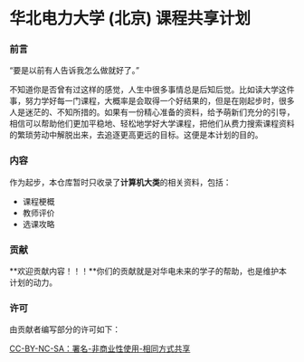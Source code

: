 # 华北电力大学 (北京) 课程共享计划

### 前言

“要是以前有人告诉我怎么做就好了。” 

不知道你是否曾有过这样的感觉，人生中很多事情总是后知后觉。比如读大学这件事，努力学好每一门课程，大概率是会取得一个好结果的，但是在刚起步时，很多人是迷茫的、不知所措的。如果有一份精心准备的资料，给予萌新们充分的引导，相信可以帮助他们更加平稳地、轻松地学好大学课程，把他们从费力搜索课程资料的繁琐劳动中解脱出来，去追逐更高更远的目标。这便是本计划的目的。

### 内容

作为起步，本仓库暂时只收录了**计算机大类**的相关资料，包括：

- 课程梗概
- 教师评价
- 选课攻略

### 贡献

**欢迎贡献内容！！！**你们的贡献就是对华电未来的学子的帮助，也是维护本计划的动力。

### 许可

由贡献者编写部分的许可如下：

[CC-BY-NC-SA：署名-非商业性使用-相同方式共享](https://creativecommons.org/licenses/by-nc-sa/4.0/deed.zh)

